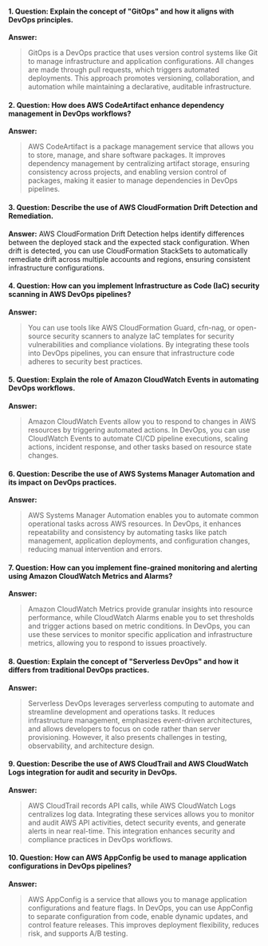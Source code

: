 #### 1. **Question:** Explain the concept of "GitOps" and how it aligns with DevOps principles.
**Answer:** 
> GitOps is a DevOps practice that uses version control systems like Git to manage infrastructure and application configurations. All changes are made through pull requests, which triggers automated deployments. This approach promotes versioning, collaboration, and automation while maintaining a declarative, auditable infrastructure.

#### 2. **Question:** How does AWS CodeArtifact enhance dependency management in DevOps workflows?
**Answer:**
> AWS CodeArtifact is a package management service that allows you to store, manage, and share software packages. It improves dependency management by centralizing artifact storage, ensuring consistency across projects, and enabling version control of packages, making it easier to manage dependencies in DevOps pipelines.

#### 3. **Question:** Describe the use of AWS CloudFormation Drift Detection and Remediation.
**Answer:**
AWS CloudFormation Drift Detection helps identify differences between the deployed stack and the expected stack configuration. When drift is detected, you can use CloudFormation StackSets to automatically remediate drift across multiple accounts and regions, ensuring consistent infrastructure configurations.

#### 4. **Question:** How can you implement Infrastructure as Code (IaC) security scanning in AWS DevOps pipelines?
**Answer:**
> You can use tools like AWS CloudFormation Guard, cfn-nag, or open-source security scanners to analyze IaC templates for security vulnerabilities and compliance violations. By integrating these tools into DevOps pipelines, you can ensure that infrastructure code adheres to security best practices.

#### 5. **Question:** Explain the role of Amazon CloudWatch Events in automating DevOps workflows.
**Answer:**
> Amazon CloudWatch Events allow you to respond to changes in AWS resources by triggering automated actions. In DevOps, you can use CloudWatch Events to automate CI/CD pipeline executions, scaling actions, incident response, and other tasks based on resource state changes.

#### 6. **Question:** Describe the use of AWS Systems Manager Automation and its impact on DevOps practices.
**Answer:**
> AWS Systems Manager Automation enables you to automate common operational tasks across AWS resources. In DevOps, it enhances repeatability and consistency by automating tasks like patch management, application deployments, and configuration changes, reducing manual intervention and errors.

#### 7. **Question:** How can you implement fine-grained monitoring and alerting using Amazon CloudWatch Metrics and Alarms?
**Answer:** 
> Amazon CloudWatch Metrics provide granular insights into resource performance, while CloudWatch Alarms enable you to set thresholds and trigger actions based on metric conditions. In DevOps, you can use these services to monitor specific application and infrastructure metrics, allowing you to respond to issues proactively.

#### 8. **Question:** Explain the concept of "Serverless DevOps" and how it differs from traditional DevOps practices.
**Answer:**
> Serverless DevOps leverages serverless computing to automate and streamline development and operations tasks. It reduces infrastructure management, emphasizes event-driven architectures, and allows developers to focus on code rather than server provisioning. However, it also presents challenges in testing, observability, and architecture design.

#### 9. **Question:** Describe the use of AWS CloudTrail and AWS CloudWatch Logs integration for audit and security in DevOps.
**Answer:** 
> AWS CloudTrail records API calls, while AWS CloudWatch Logs centralizes log data. Integrating these services allows you to monitor and audit AWS API activities, detect security events, and generate alerts in near real-time. This integration enhances security and compliance practices in DevOps workflows.

#### 10. **Question:** How can AWS AppConfig be used to manage application configurations in DevOps pipelines?
**Answer:**
> AWS AppConfig is a service that allows you to manage application configurations and feature flags. In DevOps, you can use AppConfig to separate configuration from code, enable dynamic updates, and control feature releases. This improves deployment flexibility, reduces risk, and supports A/B testing.
